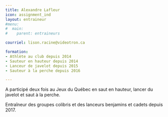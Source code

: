 ```yaml
---
title: Alexandre Lafleur
icon: assignment_ind
layout: entraineur
#menu:
#  main:
#    parent: entraineurs

courriel: lison.racine@videotron.ca

formation:
- Athlète au club depuis 2014
- Sauteur en hauteur depuis 2014
- Lanceur de javelot depuis 2015
- Sauteur à la perche depuis 2016

---
```


A participé deux fois au Jeux du Québec en saut en hauteur, lancer du javelot et saut à la perche.

Entraîneur des groupes colibris et des lanceurs benjamins et cadets depuis 2017.